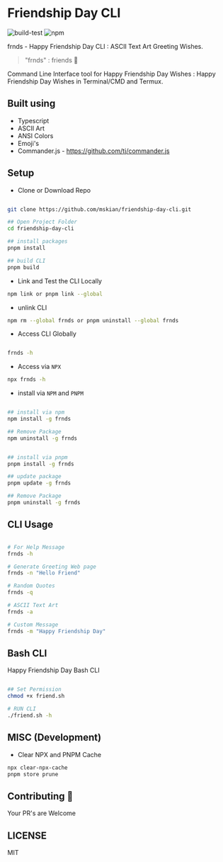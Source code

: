 # Friendship Day CLI

![build-test](https://github.com/mskian/friendship-day-cli/workflows/build-test/badge.svg)  ![npm](https://github.com/mskian/friendship-day-cli/workflows/npm/badge.svg)  

frnds - Happy Friendship Day CLI : ASCII Text Art Greeting Wishes.  

> "frnds" : friends 🌟  

Command Line Interface tool for Happy Friendship Day Wishes : Happy Friendship Day Wishes in Terminal/CMD and Termux.  

## Built using

- Typescript
- ASCII Art
- ANSI Colors
- Emoji's
- Commander.js - <https://github.com/tj/commander.js>

## Setup

- Clone or Download Repo

```sh

git clone https://github.com/mskian/friendship-day-cli.git

## Open Project Folder
cd friendship-day-cli

## install packages
pnpm install

## build CLI
pnpm build

```

- Link and Test the CLI Locally

```sh
npm link or pnpm link --global
```

- unlink CLI

```sh
npm rm --global frnds or pnpm uninstall --global frnds
```

- Access CLI Globally

```sh

frnds -h

```

- Access via `NPX`

```sh
npx frnds -h
```

- install via `NPM` and `PNPM`

```sh

## install via npm
npm install -g frnds

## Remove Package
npm uninstall -g frnds


## install via pnpm
pnpm install -g frnds

## update package
pnpm update -g frnds

## Remove Package
pnpm uninstall -g frnds

```

## CLI Usage

```sh

# For Help Message
frnds -h

# Generate Greeting Web page
frnds -n "Hello Friend"

# Random Quotes
frnds -q

# ASCII Text Art
frnds -a

# Custom Message
frnds -m "Happy Friendship Day"

```

## Bash CLI

Happy Friendship Day Bash CLI

```sh

## Set Permission
chmod +x friend.sh

# RUN CLI
./friend.sh -h

```

## MISC (Development)

- Clear NPX and PNPM Cache

```sh
npx clear-npx-cache
pnpm store prune
```

## Contributing 🙌

Your PR's are Welcome  

## LICENSE

MIT
